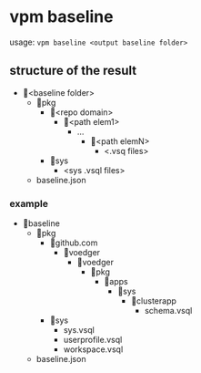 # vpm baseline
usage: `vpm baseline <output baseline folder>`

## structure of the result
- 📁\<baseline folder\>
  - 📁pkg
    - 📁\<repo domain\>
      - 📁\<path elem1\>
        - ... 
          - 📁\<path elemN\> 
            - \<.vsq files\>
    - 📁sys
      - \<sys .vsql files\>
  - baseline.json 

### example
- 📁baseline
  - 📁pkg 
    - 📁github.com
      - 📁voedger
        - 📁voedger
          - 📁pkg
            - 📁apps
              - 📁sys
                - 📁clusterapp
                  - schema.vsql
    - 📁sys
      - sys.vsql
      - userprofile.vsql
      - workspace.vsql
  - baseline.json
             

